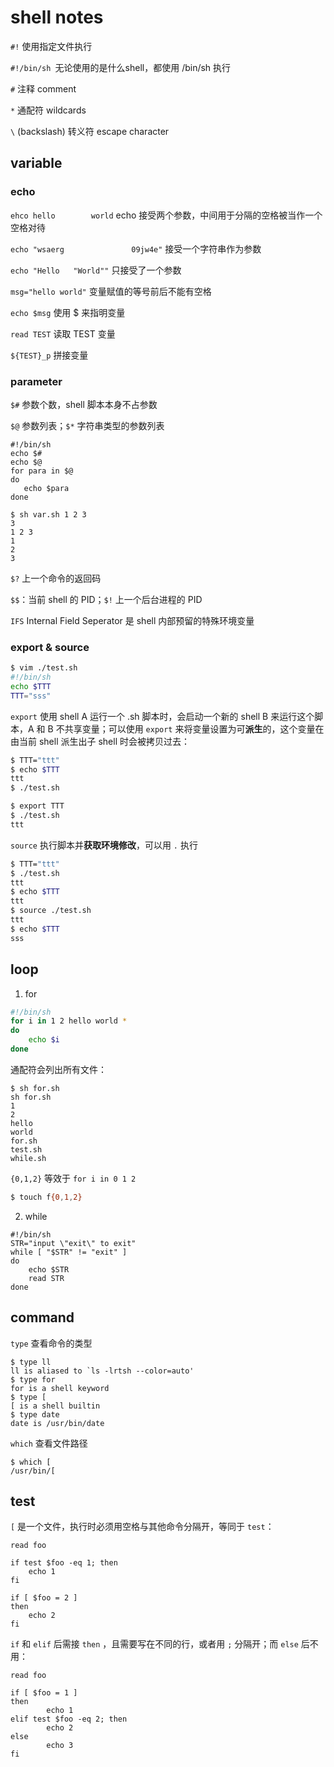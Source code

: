 # shell notes

`#!` 使用指定文件执行

`#!/bin/sh `无论使用的是什么shell，都使用 /bin/sh 执行

`#` 注释 comment

`*` 通配符 wildcards

`\` (backslash) 转义符 escape character

## variable

### echo

`ehco hello        world` echo 接受两个参数，中间用于分隔的空格被当作一个空格对待

`echo "wsaerg  				09jw4e"` 接受一个字符串作为参数

`echo "Hello   "World""` 只接受了一个参数

`msg="hello world"` 变量赋值的等号前后不能有空格

`echo $msg` 使用 $ 来指明变量

`read TEST` 读取 TEST 变量

`${TEST}_p` 拼接变量

### parameter

`$#` 参数个数，shell 脚本本身不占参数

`$@` 参数列表；`$*` 字符串类型的参数列表

```shell
#!/bin/sh
echo $#
echo $@
for para in $@
do
   echo $para
done
```

```shell
$ sh var.sh 1 2 3
3
1 2 3
1
2
3
```

`$?` 上一个命令的返回码

`$$`：当前 shell 的 PID；`$!` 上一个后台进程的 PID

`IFS` Internal Field Seperator 是 shell 内部预留的特殊环境变量

### export & source

```bash
$ vim ./test.sh
#!/bin/sh
echo $TTT
TTT="sss"
```

`export` 使用 shell A 运行一个 .sh 脚本时，会启动一个新的 shell B 来运行这个脚本，A 和 B 不共享变量；可以使用 `export` 来将变量设置为可**派生**的，这个变量在由当前 shell 派生出子 shell 时会被拷贝过去：

```bash
$ TTT="ttt"
$ echo $TTT
ttt
$ ./test.sh 

$ export TTT
$ ./test.sh 
ttt
```

`source` 执行脚本并**获取环境修改**，可以用 `.` 执行

```bash
$ TTT="ttt"
$ ./test.sh 
ttt
$ echo $TTT
ttt
$ source ./test.sh 
ttt
$ echo $TTT
sss
```

## loop

1. for

```sh
#!/bin/sh
for i in 1 2 hello world *
do
    echo $i
done
```

通配符会列出所有文件：

```shell
$ sh for.sh
sh for.sh
1
2
hello
world
for.sh
test.sh
while.sh
```

`{0,1,2}` 等效于 `for i in 0 1 2`

```bash
$ touch f{0,1,2}
```

2. while

```shell
#!/bin/sh
STR="input \"exit\" to exit"
while [ "$STR" != "exit" ]
do
    echo $STR
    read STR
done
```

## command

`type` 查看命令的类型

```shell
$ type ll
ll is aliased to `ls -lrtsh --color=auto'
$ type for
for is a shell keyword
$ type [
[ is a shell builtin
$ type date
date is /usr/bin/date
```

`which` 查看文件路径

```shell
$ which [
/usr/bin/[
```

## test

`[` 是一个文件，执行时必须用空格与其他命令分隔开，等同于 `test`：

```shell
read foo

if test $foo -eq 1; then
    echo 1
fi

if [ $foo = 2 ]
then
    echo 2
fi
```

`if` 和 `elif` 后需接 `then` ，且需要写在不同的行，或者用 `;` 分隔开；而 `else` 后不用：

```shell
read foo

if [ $foo = 1 ]
then
        echo 1
elif test $foo -eq 2; then
        echo 2
else
        echo 3
fi
```

